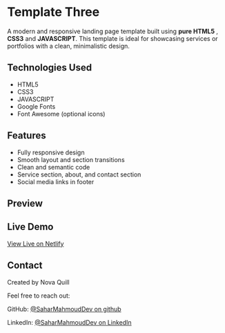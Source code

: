 # Template Three

A modern and responsive landing page template built using **pure HTML5** , **CSS3** and **JAVASCRIPT**.
This template is ideal for showcasing services or portfolios with a clean, minimalistic design.

## Technologies Used
- HTML5
- CSS3
- JAVASCRIPT
- Google Fonts
- Font Awesome (optional icons)

## Features
- Fully responsive design
- Smooth layout and section transitions
- Clean and semantic code
- Service section, about, and contact section
- Social media links in footer
  
##  Preview

## Live Demo
[View Live on Netlify](https://projectelzero.netlify.app)

## Contact
Created by Nova Quill 

Feel free to reach out:

GitHub: [@SaharMahmoudDev on github](https://github.com/SaharMahmoudDev)

LinkedIn: [@SaharMahmoudDev on LinkedIn](https://www.linkedin.com/in/SaharMahmoud-Dev)




 
